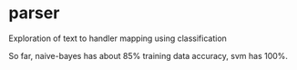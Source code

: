 # parser

Exploration of text to handler mapping using classification

So far, naive-bayes has about 85% training data accuracy, svm has 100%.
